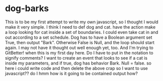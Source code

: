 # dog-barks

This is to be my first attempt to write my own javascript, so I thought I would make it very simple. I think I need to def dog and cat. have the action make a loop looking for cat inside a set of boundaries. I could even take cat in and out according to a set schedule. Dog has to have a Boolean argument set True, then output "Bark". Otherwise False is Null, and the loop should start again. I may not have it thought out well enough yet, too. And I'm trying to GitBetter! when this is my first day here. Do I have to put in the notation to signify comments?
I want to create an event that looks to see if a cat is inside my parameters, and if true, dog has behavior Bark. Null = false.
so here i could write code and then delete the above crap
so I want to use javascript??
do I
hmm how is it going to be contained
output how?
